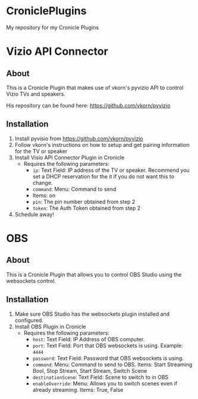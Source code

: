# CroniclePlugins
My repository for my Cronicle Plugins

# Vizio API Connector
## About
This is a Cronicle Plugin that makes use of vkorn's pyvizio API to control Vizio TVs and speakers.

His repository can be found here: https://github.com/vkorn/pyvizio

## Installation
1. Install pyvisio from https://github.com/vkorn/pyvizio
2. Follow vkorn's instructions on how to setup and get pairing information for the TV or speaker
3. Install Visio API Connector Plugin in Cronicle
    * Requires the following parameters:
      * `ip`: Text Field: IP address of the TV or speaker. Recommend you set a DHCP reservation for the it if you do not want this to change.
      * `command`: Menu: Command to send
      * Items: on
      * `pin`: The pin number obtained from step 2
      * `token`: The Auth Token obtained from step 2
4. Schedule away!

# OBS
## About
This is a Cronicle Plugin that allows you to control OBS Studio using the websockets control.

## Installation
1. Make sure OBS Studio has the websockets plugin installed and configured.
2. Install OBS Plugin in Cronicle
   * Requires the following parameters:
      * `host`: Text Field: IP Address of OBS computer.
      * `port`: Text Field: Port that OBS websockets is using. Example: `4444`
      * `password`: Text Field: Password that OBS websockets is using.
      * `command`: Menu: Command to send to OBS. Items: Start Streaming Bool, Stop Stream, Start Stream, Switch Scene
      * `destinationScene`: Text Field: Scene to switch to in OBS
      * `enableOverride`: Menu: Allows you to switch scenes even if already streaming. Items: True, False

